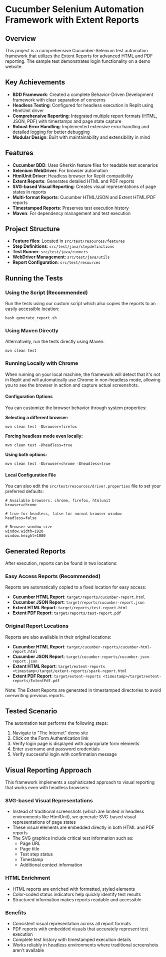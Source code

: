 # Cucumber Selenium Automation Framework with Extent Reports

## Overview
This project is a comprehensive Cucumber-Selenium test automation framework that utilizes the Extent Reports for advanced HTML and PDF reporting. The sample test demonstrates login functionality on a demo website.

## Key Achievements
- **BDD Framework**: Created a complete Behavior-Driven Development framework with clear separation of concerns
- **Headless Testing**: Configured for headless execution in Replit using HtmlUnit driver
- **Comprehensive Reporting**: Integrated multiple report formats (HTML, JSON, PDF) with timestamps and page state capture
- **Robust Error Handling**: Implemented extensive error handling and detailed logging for better debugging
- **Modular Design**: Built with maintainability and extensibility in mind

## Features
- **Cucumber BDD**: Uses Gherkin feature files for readable test scenarios
- **Selenium WebDriver**: For browser automation
- **HtmlUnit Driver**: Headless browser for Replit compatibility
- **Extent Reports**: Generates detailed HTML and PDF reports
- **SVG-based Visual Reporting**: Creates visual representations of page states in reports
- **Multi-format Reports**: Cucumber HTML/JSON and Extent HTML/PDF reports
- **Timestamped Reports**: Preserves test execution history
- **Maven**: For dependency management and test execution

## Project Structure
- **Feature files**: Located in `src/test/resources/features`
- **Step Definitions**: `src/test/java/stepdefinitions`
- **Test Runner**: `src/test/java/runners`
- **WebDriver Management**: `src/test/java/utils`
- **Report Configuration**: `src/test/resources`

## Running the Tests

### Using the Script (Recommended)
Run the tests using our custom script which also copies the reports to an easily accessible location:
```
bash generate_report.sh
```

### Using Maven Directly
Alternatively, run the tests directly using Maven:
```
mvn clean test
```

### Running Locally with Chrome
When running on your local machine, the framework will detect that it's not in Replit and will automatically use Chrome in non-headless mode, allowing you to see the browser in action and capture actual screenshots.

#### Configuration Options
You can customize the browser behavior through system properties:

**Selecting a different browser:**
```
mvn clean test -Dbrowser=firefox
```

**Forcing headless mode even locally:**
```
mvn clean test -Dheadless=true
```

**Using both options:**
```
mvn clean test -Dbrowser=chrome -Dheadless=true
```

#### Local Configuration File
You can also edit the `src/test/resources/driver.properties` file to set your preferred defaults:

```properties
# Available browsers: chrome, firefox, htmlunit
browser=chrome

# true for headless, false for normal browser window
headless=false

# Browser window size
window.width=1920
window.height=1080
```

## Generated Reports
After execution, reports can be found in two locations:

### Easy Access Reports (Recommended)
Reports are automatically copied to a fixed location for easy access:
- **Cucumber HTML Report**: `target/reports/cucumber-report.html`
- **Cucumber JSON Report**: `target/reports/cucumber-report.json`
- **Extent HTML Report**: `target/reports/test-report.html`
- **Extent PDF Report**: `target/reports/test-report.pdf`

### Original Report Locations
Reports are also available in their original locations:
- **Cucumber HTML Report**: `target/cucumber-reports/cucumber-html-report.html`
- **Cucumber JSON Report**: `target/cucumber-reports/cucumber-json-report.json`
- **Extent HTML Report**: `target/extent-reports <timestamp>/target/extent-reports/spark-report.html`
- **Extent PDF Report**: `target/extent-reports <timestamp>/target/extent-reports/ExtentPdf.pdf`

Note: The Extent Reports are generated in timestamped directories to avoid overwriting previous reports.

## Tested Scenario
The automation test performs the following steps:
1. Navigate to "The Internet" demo site
2. Click on the Form Authentication link
3. Verify login page is displayed with appropriate form elements
4. Enter username and password credentials
5. Verify successful login with confirmation message

## Visual Reporting Approach
This framework implements a sophisticated approach to visual reporting that works even with headless browsers:

### SVG-based Visual Representations
- Instead of traditional screenshots (which are limited in headless environments like HtmlUnit), we generate SVG-based visual representations of page states
- These visual elements are embedded directly in both HTML and PDF reports
- The SVG graphics include critical test information such as:
  - Page URL
  - Page title
  - Test step status
  - Timestamp
  - Additional context information

### HTML Enrichment
- HTML reports are enriched with formatted, styled elements
- Color-coded status indicators help quickly identify test results
- Structured information makes reports readable and accessible

### Benefits
- Consistent visual representation across all report formats
- PDF reports with embedded visuals that accurately represent test execution
- Complete test history with timestamped execution details
- Works reliably in headless environments where traditional screenshots aren't available


